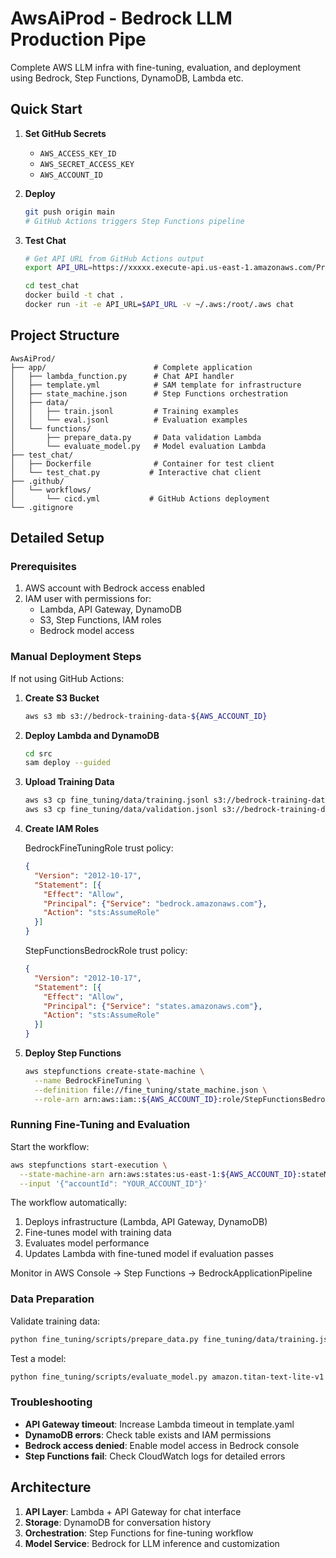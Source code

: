 # AwsAiProd - Bedrock LLM Production Pipe

Complete AWS LLM infra with fine-tuning, evaluation, and deployment using Bedrock, Step Functions, DynamoDB, Lambda etc.


## Quick Start

1. **Set GitHub Secrets**
   - `AWS_ACCESS_KEY_ID`
   - `AWS_SECRET_ACCESS_KEY`
   - `AWS_ACCOUNT_ID`

2. **Deploy**
   ```bash
   git push origin main
   # GitHub Actions triggers Step Functions pipeline
   ```

3. **Test Chat**
   ```bash
   # Get API URL from GitHub Actions output
   export API_URL=https://xxxxx.execute-api.us-east-1.amazonaws.com/Prod/chat
   
   cd test_chat
   docker build -t chat .
   docker run -it -e API_URL=$API_URL -v ~/.aws:/root/.aws chat
   ```

## Project Structure

```
AwsAiProd/
├── app/                        # Complete application
│   ├── lambda_function.py      # Chat API handler
│   ├── template.yml            # SAM template for infrastructure
│   ├── state_machine.json      # Step Functions orchestration
│   ├── data/
│   │   ├── train.jsonl         # Training examples
│   │   └── eval.jsonl          # Evaluation examples
│   └── functions/
│       ├── prepare_data.py     # Data validation Lambda
│       └── evaluate_model.py   # Model evaluation Lambda
├── test_chat/
│   ├── Dockerfile              # Container for test client
│   └── test_chat.py           # Interactive chat client
├── .github/
│   └── workflows/
│       └── cicd.yml           # GitHub Actions deployment
└── .gitignore

```

## Detailed Setup

### Prerequisites

1. AWS account with Bedrock access enabled
2. IAM user with permissions for:
   - Lambda, API Gateway, DynamoDB
   - S3, Step Functions, IAM roles
   - Bedrock model access

### Manual Deployment Steps

If not using GitHub Actions:

1. **Create S3 Bucket**
   ```bash
   aws s3 mb s3://bedrock-training-data-${AWS_ACCOUNT_ID}
   ```

2. **Deploy Lambda and DynamoDB**
   ```bash
   cd src
   sam deploy --guided
   ```

3. **Upload Training Data**
   ```bash
   aws s3 cp fine_tuning/data/training.jsonl s3://bedrock-training-data-${AWS_ACCOUNT_ID}/
   aws s3 cp fine_tuning/data/validation.jsonl s3://bedrock-training-data-${AWS_ACCOUNT_ID}/
   ```

4. **Create IAM Roles**
   
   BedrockFineTuningRole trust policy:
   ```json
   {
     "Version": "2012-10-17",
     "Statement": [{
       "Effect": "Allow",
       "Principal": {"Service": "bedrock.amazonaws.com"},
       "Action": "sts:AssumeRole"
     }]
   }
   ```
   
   StepFunctionsBedrockRole trust policy:
   ```json
   {
     "Version": "2012-10-17",
     "Statement": [{
       "Effect": "Allow",
       "Principal": {"Service": "states.amazonaws.com"},
       "Action": "sts:AssumeRole"
     }]
   }
   ```

5. **Deploy Step Functions**
   ```bash
   aws stepfunctions create-state-machine \
     --name BedrockFineTuning \
     --definition file://fine_tuning/state_machine.json \
     --role-arn arn:aws:iam::${AWS_ACCOUNT_ID}:role/StepFunctionsBedrockRole
   ```

### Running Fine-Tuning and Evaluation

Start the workflow:
```bash
aws stepfunctions start-execution \
  --state-machine-arn arn:aws:states:us-east-1:${AWS_ACCOUNT_ID}:stateMachine:BedrockFineTuning \
  --input '{"accountId": "YOUR_ACCOUNT_ID"}'
```

The workflow automatically:
1. Deploys infrastructure (Lambda, API Gateway, DynamoDB)
2. Fine-tunes model with training data
3. Evaluates model performance
4. Updates Lambda with fine-tuned model if evaluation passes

Monitor in AWS Console → Step Functions → BedrockApplicationPipeline

### Data Preparation

Validate training data:
```bash
python fine_tuning/scripts/prepare_data.py fine_tuning/data/training.jsonl
```

Test a model:
```bash
python fine_tuning/scripts/evaluate_model.py amazon.titan-text-lite-v1
```

### Troubleshooting

- **API Gateway timeout**: Increase Lambda timeout in template.yaml
- **DynamoDB errors**: Check table exists and IAM permissions
- **Bedrock access denied**: Enable model access in Bedrock console
- **Step Functions fail**: Check CloudWatch logs for detailed errors

## Architecture

1. **API Layer**: Lambda + API Gateway for chat interface
2. **Storage**: DynamoDB for conversation history
3. **Orchestration**: Step Functions for fine-tuning workflow
4. **Model Service**: Bedrock for LLM inference and customization